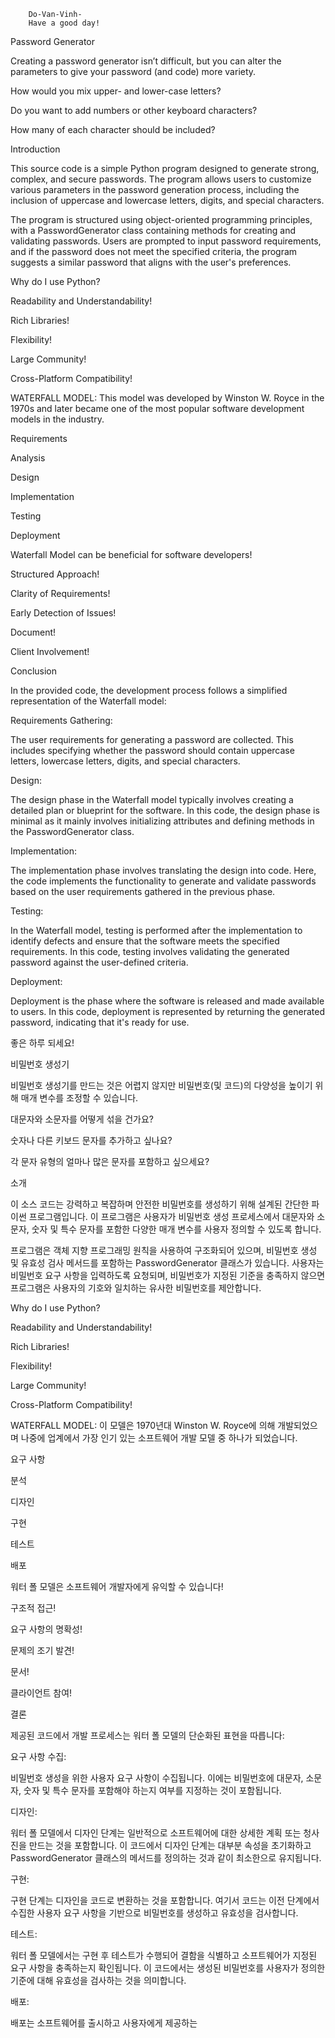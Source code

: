 
        Do-Van-Vinh-
        Have a good day!

Password Generator

Creating a password generator isn’t difficult, but you can alter the parameters to give your password (and code) more variety.

How would you mix upper- and lower-case letters?

Do you want to add numbers or other keyboard characters?

How many of each character should be included?

Introduction

This source code is a simple Python program designed to generate strong, complex, and secure passwords. The program allows users to customize various parameters in the password generation process, including the inclusion of uppercase and lowercase letters, digits, and special characters.

The program is structured using object-oriented programming principles, with a PasswordGenerator class containing methods for creating and validating passwords. Users are prompted to input password requirements, and if the password does not meet the specified criteria, the program suggests a similar password that aligns with the user's preferences.

Why do I use Python?

Readability and Understandability!

Rich Libraries!

Flexibility!

Large Community!

Cross-Platform Compatibility!

WATERFALL MODEL: This model was developed by Winston W. Royce in the 1970s and later became one of the most popular software development models in the industry.

Requirements

Analysis

Design

Implementation

Testing

Deployment

Waterfall Model can be beneficial for software developers!

Structured Approach!

Clarity of Requirements!

Early Detection of Issues!

Document!

Client Involvement!

Conclusion

In the provided code, the development process follows a simplified representation of the Waterfall model:

Requirements Gathering:

The user requirements for generating a password are collected. This includes specifying whether the password should contain uppercase letters, lowercase letters, digits, and special characters.

Design:

The design phase in the Waterfall model typically involves creating a detailed plan or blueprint for the software. In this code, the design phase is minimal as it mainly involves initializing attributes and defining methods in the PasswordGenerator class.

Implementation:

The implementation phase involves translating the design into code. Here, the code implements the functionality to generate and validate passwords based on the user requirements gathered in the previous phase.

Testing:

In the Waterfall model, testing is performed after the implementation to identify defects and ensure that the software meets the specified requirements. In this code, testing involves validating the generated password against the user-defined criteria.

Deployment:

Deployment is the phase where the software is released and made available to users. In this code, deployment is represented by returning the generated password, indicating that it's ready for use.

좋은 하루 되세요!

비밀번호 생성기

비밀번호 생성기를 만드는 것은 어렵지 않지만 비밀번호(및 코드)의 다양성을 높이기 위해 매개 변수를 조정할 수 있습니다.

대문자와 소문자를 어떻게 섞을 건가요?

숫자나 다른 키보드 문자를 추가하고 싶나요?

각 문자 유형의 얼마나 많은 문자를 포함하고 싶으세요?

소개

이 소스 코드는 강력하고 복잡하며 안전한 비밀번호를 생성하기 위해 설계된 간단한 파이썬 프로그램입니다. 이 프로그램은 사용자가 비밀번호 생성 프로세스에서 대문자와 소문자, 숫자 및 특수 문자를 포함한 다양한 매개 변수를 사용자 정의할 수 있도록 합니다.

프로그램은 객체 지향 프로그래밍 원칙을 사용하여 구조화되어 있으며, 비밀번호 생성 및 유효성 검사 메서드를 포함하는 PasswordGenerator 클래스가 있습니다. 사용자는 비밀번호 요구 사항을 입력하도록 요청되며, 비밀번호가 지정된 기준을 충족하지 않으면 프로그램은 사용자의 기호와 일치하는 유사한 비밀번호를 제안합니다.

Why do I use Python?

Readability and Understandability!

Rich Libraries!

Flexibility!

Large Community!

Cross-Platform Compatibility!

WATERFALL MODEL: 이 모델은 1970년대 Winston W. Royce에 의해 개발되었으며 나중에 업계에서 가장 인기 있는 소프트웨어 개발 모델 중 하나가 되었습니다.

요구 사항

분석

디자인

구현

테스트

배포

워터 폴 모델은 소프트웨어 개발자에게 유익할 수 있습니다!

구조적 접근!

요구 사항의 명확성!

문제의 조기 발견!

문서!

클라이언트 참여!

결론

제공된 코드에서 개발 프로세스는 워터 폴 모델의 단순화된 표현을 따릅니다:

요구 사항 수집:

비밀번호 생성을 위한 사용자 요구 사항이 수집됩니다. 이에는 비밀번호에 대문자, 소문자, 숫자 및 특수 문자를 포함해야 하는지 여부를 지정하는 것이 포함됩니다.

디자인:

워터 폴 모델에서 디자인 단계는 일반적으로 소프트웨어에 대한 상세한 계획 또는 청사진을 만드는 것을 포함합니다. 이 코드에서 디자인 단계는 대부분 속성을 초기화하고 PasswordGenerator 클래스의 메서드를 정의하는 것과 같이 최소한으로 유지됩니다.

구현:

구현 단계는 디자인을 코드로 변환하는 것을 포함합니다. 여기서 코드는 이전 단계에서 수집한 사용자 요구 사항을 기반으로 비밀번호를 생성하고 유효성을 검사합니다.

테스트:

워터 폴 모델에서는 구현 후 테스트가 수행되어 결함을 식별하고 소프트웨어가 지정된 요구 사항을 충족하는지 확인됩니다. 이 코드에서는 생성된 비밀번호를 사용자가 정의한 기준에 대해 유효성을 검사하는 것을 의미합니다.

배포:

배포는 소프트웨어를 출시하고 사용자에게 제공하는
